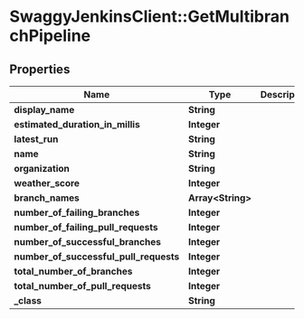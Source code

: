 # SwaggyJenkinsClient::GetMultibranchPipeline

## Properties
Name | Type | Description | Notes
------------ | ------------- | ------------- | -------------
**display_name** | **String** |  | [optional] 
**estimated_duration_in_millis** | **Integer** |  | [optional] 
**latest_run** | **String** |  | [optional] 
**name** | **String** |  | [optional] 
**organization** | **String** |  | [optional] 
**weather_score** | **Integer** |  | [optional] 
**branch_names** | **Array&lt;String&gt;** |  | [optional] 
**number_of_failing_branches** | **Integer** |  | [optional] 
**number_of_failing_pull_requests** | **Integer** |  | [optional] 
**number_of_successful_branches** | **Integer** |  | [optional] 
**number_of_successful_pull_requests** | **Integer** |  | [optional] 
**total_number_of_branches** | **Integer** |  | [optional] 
**total_number_of_pull_requests** | **Integer** |  | [optional] 
**_class** | **String** |  | [optional] 


